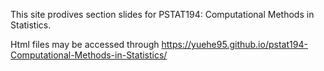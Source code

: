 This site prodives section slides for PSTAT194: Computational Methods in Statistics. 

Html files may be accessed through https://yuehe95.github.io/pstat194-Computational-Methods-in-Statistics/
